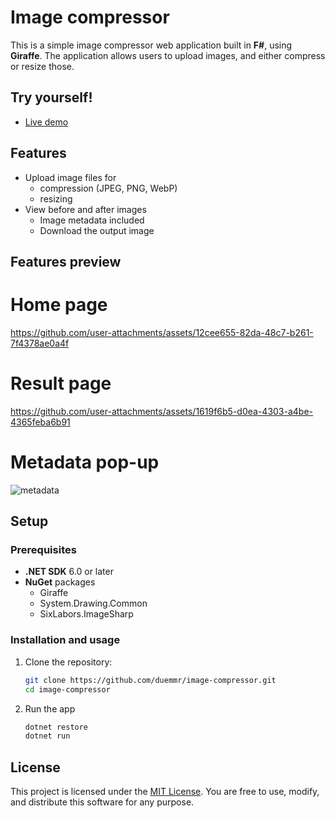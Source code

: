 # Image compressor

This is a simple image compressor web application built in **F#**, using **Giraffe**. The application allows users to upload images, and either compress or resize those.

## Try yourself!
- [Live demo](https://imagecompressor-eycnemgnhthqhubu.westeurope-01.azurewebsites.net/)

## Features

- Upload image files for
  - compression (JPEG, PNG, WebP)
  - resizing
- View before and after images
  - Image metadata included
  - Download the output image

## Features preview

# Home page
https://github.com/user-attachments/assets/12cee655-82da-48c7-b261-7f4378ae0a4f

# Result page
https://github.com/user-attachments/assets/1619f6b5-d0ea-4303-a4be-4365feba6b91

# Metadata pop-up
![metadata](https://github.com/user-attachments/assets/a7398bc5-8513-4d21-90be-f49fb3edb556)

## Setup

### Prerequisites

- **.NET SDK** 6.0 or later
- **NuGet** packages
  - Giraffe
  - System.Drawing.Common
  - SixLabors.ImageSharp

### Installation and usage

1. Clone the repository:
   ```bash
   git clone https://github.com/duemmr/image-compressor.git
   cd image-compressor
   ```
2. Run the app
    ```bash
    dotnet restore
    dotnet run
    ```

## License

This project is licensed under the [MIT License](./LICENSE). You are free to use, modify, and distribute this software for any purpose.
